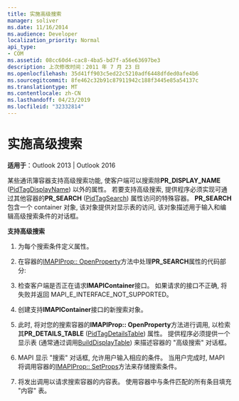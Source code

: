 ```yaml
---
title: 实施高级搜索
manager: soliver
ms.date: 11/16/2014
ms.audience: Developer
localization_priority: Normal
api_type:
- COM
ms.assetid: 08cc60d4-cac8-4ba5-bd7f-a56e63697be3
description: 上次修改时间：2011 年 7 月 23 日
ms.openlocfilehash: 35d41ff903c5ed22c5210adf6448dfded0afe4b6
ms.sourcegitcommit: 8fe462c32b91c87911942c188f3445e85a54137c
ms.translationtype: MT
ms.contentlocale: zh-CN
ms.lasthandoff: 04/23/2019
ms.locfileid: "32332814"
---
```

# <a name="implementing-advanced-searching"></a>实施高级搜索

  
  
**适用于**：Outlook 2013 | Outlook 2016 
  
某些通讯簿容器支持高级搜索功能, 使客户端可以搜索除**PR_DISPLAY_NAME** ([PidTagDisplayName](pidtagdisplayname-canonical-property.md)) 以外的属性。 若要支持高级搜索, 提供程序必须实现可通过其他容器的**PR_SEARCH** ([PidTagSearch](pidtagsearch-canonical-property.md)) 属性访问的特殊容器。 **PR_SEARCH**包含一个 container 对象, 该对象提供对显示表的访问, 该对象描述用于输入和编辑高级搜索条件的对话框。 
  
 **支持高级搜索**
  
1. 为每个搜索条件定义属性。
    
2. 在容器的[IMAPIProp:: OpenProperty](imapiprop-openproperty.md)方法中处理**PR_SEARCH**属性的代码部分: 
    
1. 检查客户端是否正在请求**IMAPIContainer**接口。 如果请求的接口不正确, 将失败并返回 MAPI_E_INTERFACE_NOT_SUPPORTED。 
    
2. 创建支持**IMAPIContainer**接口的新搜索对象。 
    
3. 此时, 将对您的搜索容器的**IMAPIProp:: OpenProperty**方法进行调用, 以检索其**PR_DETAILS_TABLE** ([PidTagDetailsTable](pidtagdetailstable-canonical-property.md)) 属性。 提供程序必须提供一个显示表 (通常通过调用[BuildDisplayTable](builddisplaytable.md)) 来描述容器的 "高级搜索" 对话框。
    
4. MAPI 显示 "搜索" 对话框, 允许用户输入相应的条件。 当用户完成时, MAPI 将调用容器的[IMAPIProp:: SetProps](imapiprop-setprops.md)方法来存储搜索条件。 
    
5. 将发出调用以请求搜索容器的内容表。 使用容器中与条件匹配的所有条目填充 "内容" 表。
    

